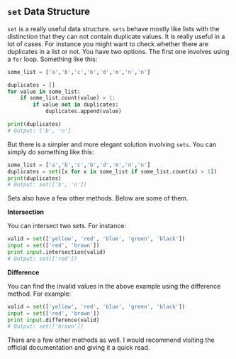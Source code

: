## `set` Data Structure

`set` is a really useful data structure. `sets` behave mostly like lists with the distinction that they can not contain duplicate values. It is really useful in a lot of cases. For instance you might want to check whether there are duplicates in a list or not. You have two options. The first one involves using a `for` loop. Something like this:

```python
some_list = ['a','b','c','b','d','m','n','n']

duplicates = []
for value in some_list:
    if some_list.count(value) > 1:
        if value not in duplicates:
            duplicates.append(value)

print(duplicates)
# Output: ['b', 'n']
```
But there is a simpler and more elegant solution involving `sets`. You can simply do something like this:

```python
some_list = ['a','b','c','b','d','m','n','n']
duplicates = set([x for x in some_list if some_list.count(x) > 1])
print(duplicates)
# Output: set(['b', 'n'])
```

Sets also have a few other methods. Below are some of them.

__Intersection__

You can intersect two sets. For instance:

```python
valid = set(['yellow', 'red', 'blue', 'green', 'black'])
input = set(['red', 'brown'])
print input.intersection(valid)
# Output: set(['red'])
```

__Difference__

You can find the invalid values in the above example using the difference method. For example:

```python
valid = set(['yellow', 'red', 'blue', 'green', 'black'])
input = set(['red', 'brown'])
print input.difference(valid)
# Output: set(['brown'])
```

There are a few other methods as well. I would recommend visiting the official documentation and giving it a quick read.